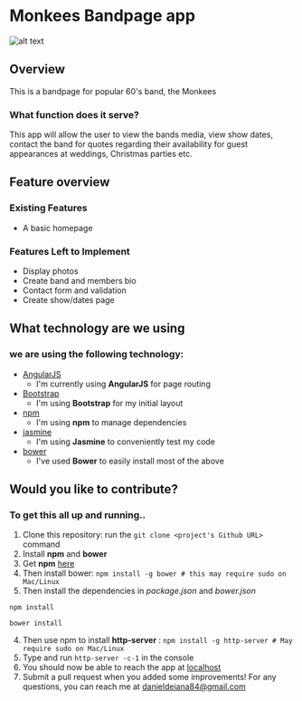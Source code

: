 # Monkees Bandpage app
 
![alt text](http://www.clker.com/cliparts/a/b/8/0/14713926381211565150the-monkees-logo.thumb.png "The Monkees Logo")


## Overview

This is a bandpage for popular 60's band, the Monkees

### What function does it serve?

This app will allow the user to view the bands media, view show dates, contact the band for quotes regarding their availability for guest appearances at weddings, Christmas parties etc.

## Feature overview

### Existing Features

- A basic homepage

### Features Left to Implement

- Display photos
- Create band and members bio
- Contact form and validation
- Create show/dates page

## What technology are we using

### we are using the following technology:
- [AngularJS](https://angularjs.org/)
    - I'm currently using **AngularJS** for page routing
- [Bootstrap](http://getbootstrap.com/)
    - I'm using **Bootstrap** for my initial layout
- [npm](https://www.npmjs.com/)
    - I'm using **npm** to manage dependencies
- [jasmine](https://jasmine.github.io/)
    - I'm using **Jasmine** to conveniently test my code
- [bower](https://bower.io/)
    - I've used **Bower** to easily install most of the above

	
## Would you like to contribute?

### To get this all up and running..
1. Clone this repository: run the ```git clone <project's Github URL>``` command
2. Install **npm** and **bower** 
  1. Get **npm** [here](https://nodejs.org/en/)
  2. Then install bower:
     `npm install -g bower # this may require sudo on Mac/Linux`
3. Then install the dependencies in *package.json* and *bower.json*
  ```
  npm install
 
  bower install
  ```
4. Then use npm to install **http-server** : ```npm install -g http-server # May require sudo on Mac/Linux```
5. Type and run ```http-server -c-1``` in the console
6. You should now be able to reach the app at [localhost](http://127.0.0.1:8080)
7. Submit a pull request when you added some improvements!
For any questions, you can reach me at danieldeiana84@gmail.com
